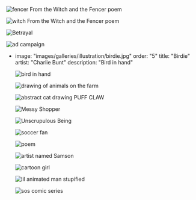 
  <img src="images/fencer.jpg"
     raw=true
     alt="fencer From the Witch and the Fencer poem"
     style="margin-right: 10px;" />
  

   <img src="images/witch.jpg"
     raw=true
     alt="witch From the Witch and the Fencer poem"
     style="margin-right: 10px;" />


  <img src="images/betrayal.jpg"
     raw=true
     alt="Betrayal"
     style="margin-right: 10px;" />
 


  <img src="images/chick.jpg"
     raw=true
     alt="ad campaign"
     style="margin-right: 10px;" />

- image: "images/galleries/illustration/birdie.jpg"
  order: "5"
  title: "Birdie"
  artist: "Charlie Bunt"
  description: "Bird in hand"

  <img src="images/birdie.jpg"
     raw=true
     alt="bird in hand"
     style="margin-right: 10px;" />


  <img src="images/animals.jpg"
     raw=true
     alt="drawing of animals on the farm"
     style="margin-right: 10px;" />
 


  <img src="images/clawjpg"
     raw=true
     alt="abstract cat drawing PUFF CLAW"
     style="margin-right: 10px;" />


  <img src="images/beans.jpg"
     raw=true
     alt="Messy Shopper"
     style="margin-right: 10px;" />
  

  <img src="images/malice.jpg"
     raw=true
     alt="Unscrupulous Being"
     style="margin-right: 10px;" />


  <img src="images/soccer.jpg"
     raw=true
     alt="soccer fan"
     style="margin-right: 10px;" />
  

  <img src="images/poem.jpg"
     raw=true
     alt="poem"
     style="margin-right: 10px;" />
  

  <img src="images/sam.jpg"
     raw=true
     alt="artist named Samson"
     style="margin-right: 10px;" />
  

  <img src="images/ikigai.jpg"
     raw=true
     alt="cartoon girl"
     style="margin-right: 10px;" />


  <img src="images/man.gif"
     raw=true
     alt="lil animated man stupified"
     style="margin-right: 10px;" />


  <img src="images/cartoon.jpg"
     raw=true
     alt="sos comic series"
     style="margin-right: 10px;" />


